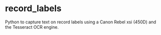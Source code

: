 # record_labels
Python to capture text on record labels using a Canon Rebel xsi (450D) and the Tesseract OCR engine.
